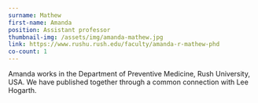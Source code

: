 ```yaml
---
surname: Mathew
first-name: Amanda
position: Assistant professor
thumbnail-img: /assets/img/amanda-mathew.jpg
link: https://www.rushu.rush.edu/faculty/amanda-r-mathew-phd
co-count: 1
---
```


Amanda works in the Department of Preventive Medicine, Rush University, USA. We have published together through a common connection with Lee Hogarth.

